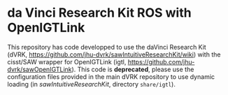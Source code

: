da Vinci Research Kit ROS with OpenIGTLink
==========================================

This repository has code developped to use the daVinci Research Kit (dVRK, https://github.com/jhu-dvrk/sawIntuitiveResearchKit/wiki) with the cisst/SAW wrapper for OpenIGTLink (igtl, https://github.com/jhu-dvrk/sawOpenIGTLink).  This code is **deprecated**, please use the configuration files provided in the main dVRK repository to use dynamic loading (in *sawIntuitiveResearchKit*, directory `share/igtl`).
